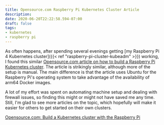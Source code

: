 ```yaml
---
title: Opensource.com Raspberry Pi Kubernetes Cluster Article
description:
date: 2020-06-20T22:22:58.594-07:00
draft: false
tags:
- kubernetes
- raspberry pi
---
```


As often happens, after spending several evenings getting [my Raspberry Pi 4 Kubernetes cluster]({{< ref "raspberry-pi-cluster-kubeadm" >}}) working, I found this similar [Opensource.com article on how to build a Raspberry Pi Kubernetes cluster](https://opensource.com/article/20/6/kubernetes-raspberry-pi).<!--more--> The article is strikingly similar, although more of the setup is manual. The main difference is that the article uses Ubuntu for the Raspberry Pi's operating system to take advantage of the availability of arm64 Docker images.

A lot of my effort was spent on automating machine setup and dealing with firewall issues, so finding this might or might not have saved me any time. Still, I'm glad to see more articles on the topic, which hopefully will make it easier for others to get started on their own clusters.

[Opensource.com: Build a Kubernetes cluster with the Raspberry Pi](https://opensource.com/article/20/6/kubernetes-raspberry-pi)

